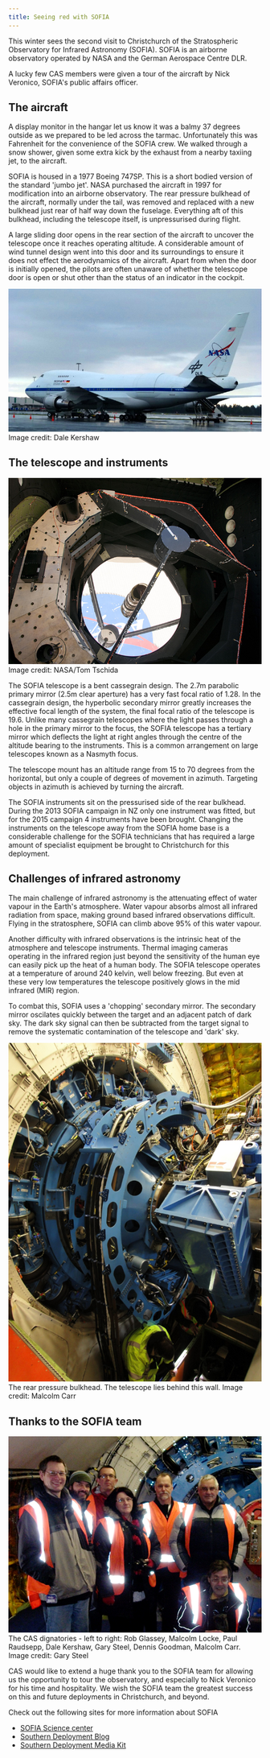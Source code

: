 ```yaml
---
title: Seeing red with SOFIA
---
```


This winter sees the second visit to Christchurch of the Stratospheric
Observatory for Infrared Astronomy (SOFIA).  SOFIA is an airborne observatory
operated by NASA and the German Aerospace Centre DLR.

A lucky few CAS members were given a tour of the aircraft by Nick Veronico,
SOFIA's public affairs officer.

The aircraft
------------

<div class="row">
  <div class="col-md-6">
    <p>
      A display monitor in the hangar let us know it was a balmy 37 degrees
      outside as we prepared to be led across the tarmac.  Unfortunately this
      was Fahrenheit for the convenience of the SOFIA crew.  We walked through
      a snow shower, given some extra kick by the exhaust from a nearby taxiing
      jet, to the aircraft.
    </p>
    <p>
      SOFIA is housed in a 1977 Boeing 747SP.  This is a short bodied version
      of the standard 'jumbo jet'.  NASA purchased the aircraft in 1997 for
      modification into an airborne observatory.  The rear pressure bulkhead of
      the aircraft, normally under the tail, was removed and replaced with a
      new bulkhead just rear of half way down the fuselage.  Everything aft of
      this bulkhead, including the telescope itself, is unpressurised during
      flight.
    </p>
    <p>
      A large sliding door opens in the rear section of the aircraft to uncover
      the telescope once it reaches operating altitude.  A considerable amount
      of wind tunnel design went into this door and its surroundings to ensure
      it does not effect the aerodynamics of the aircraft.  Apart from when the
      door is initially opened, the pilots are often unaware of whether the
      telescope door is open or shut other than the status of an indicator in
      the cockpit.
    </p>
  </div>
  <div class="col-md-6">
    <div class="thumbnail img-responsive">
      <img alt="The SOFIA telescope"
        src="/news/2015/06/23/seeing-red-with-sofia/aircraft.jpg">
      <div class="caption">Image credit: Dale Kershaw</div>
    </div>
  </div>
</div>

The telescope and instruments
-----------------------------

<div class="row">
  <div class="col-md-6">
    <div class="thumbnail img-responsive">
      <img alt="The SOFIA telescope"
        src="/news/2015/06/23/seeing-red-with-sofia/sofia_telescope.jpg">
      <div class="caption">Image credit: NASA/Tom Tschida</div>
    </div>
  </div>
  <div class="col-md-6">
    <p>
      The SOFIA telescope is a bent cassegrain design.  The 2.7m parabolic
      primary mirror (2.5m clear aperture) has a very fast focal ratio of
      1.28.  In the cassegrain design, the hyperbolic secondary mirror greatly
      increases the effective focal length of the system, the final focal ratio
      of the telescope is 19.6.  Unlike many cassegrain telescopes where the
      light passes through a hole in the primary mirror to the focus, the SOFIA
      telescope has a tertiary mirror which deflects the light at right angles
      through the centre of the altitude bearing to the instruments.  This is a
      common arrangement on large telescopes known as a Nasmyth focus.
    </p>
    <p>
      The telescope mount has an altitude range from 15 to 70 degrees from the
      horizontal, but only a couple of degrees of movement in azimuth.
      Targeting objects in azimuth is achieved by turning the aircraft.
    </p>
    <p>
      The SOFIA instruments sit on the pressurised side of the rear bulkhead.
      During the 2013 SOFIA campaign in NZ only one instrument was fitted, but
      for the 2015 campaign 4 instruments have been brought.  Changing the
      instruments on the telescope away from the SOFIA home base is a
      considerable challenge for the SOFIA technicians that has required a
      large amount of specialist equipment be brought to Christchurch for
      this deployment.
    </p>
  </div>
</div>

Challenges of infrared astronomy
--------------------------------
<div class="row">
  <div class="col-md-6">
    <p>
      The main challenge of infrared astronomy is the attenuating effect of
      water vapour in the Earth's atmosphere.  Water vapour absorbs almost all
      infrared radiation from space, making ground based infrared observations
      difficult.  Flying in the stratosphere, SOFIA can climb above 95% of this
      water vapour.
    </p>
    <p>
      Another difficulty with infrared observations is the intrinsic heat of
      the atmosphere and telescope instruments.  Thermal imaging cameras
      operating in the infrared region just beyond the sensitivity of the human
      eye can easily pick up the heat of a human body.  The SOFIA telescope
      operates at a temperature of around 240 kelvin, well below freezing.  But
      even at these very low temperatures the telescope positively glows in the
      mid infrared (MIR) region.
    </p>
    <p>
      To combat this, SOFIA uses a 'chopping' secondary mirror.  The secondary
      mirror oscilates quickly between the target and an adjacent patch of dark
      sky.  The dark sky signal can then be subtracted from the target signal
      to remove the systematic contamination of the telescope and 'dark' sky.
    </p>
  </div>
  <div class="col-md-6">
    <div class="thumbnail img-responsive">
      <img alt="The rear pressure bulkhead"
        src="/news/2015/06/23/seeing-red-with-sofia/bulkhead.jpg">
      <div class="caption">
        The rear pressure bulkhead.  The telescope lies behind this wall.
        Image credit: Malcolm Carr
      </div>
    </div>
  </div>
</div>

Thanks to the SOFIA team
------------------------

<div class="row">
  <div class="col-md-8">
    <div class="thumbnail img-responsive">
      <img alt="The CAS dignatories"
        src="/news/2015/06/23/seeing-red-with-sofia/cas_group.jpg">
      <div class="caption">
        The CAS dignatories - left to right: Rob Glassey, Malcolm Locke, Paul
        Raudsepp, Dale Kershaw, Gary Steel, Dennis Goodman, Malcolm Carr.
        Image credit: Gary Steel
      </div>
    </div>
  </div>
  <div class="col-md-4">
    <p>
      CAS would like to extend a huge thank you to the SOFIA team for allowing
      us the opportunity to tour the observatory, and especially to Nick
      Veronico for his time and hospitality.  We wish the SOFIA team the
      greatest success on this and future deployments in Christchurch, and
      beyond.
    </p>
    <p>
      Check out the following sites for more information about SOFIA
    </p>
    <ul>
      <li><a href="http://sofia.usra.edu/">SOFIA Science center</a></li>
      <li><a href="https://blogs.nasa.gov/sofia-2015-deployment/">Southern Deployment Blog</a></li>
      <li><a href="http://sofia.usra.edu/News/media/NZ/NZ2015.html">Southern Deployment Media Kit</a></li>
    </ul>
  </div>
</div>
